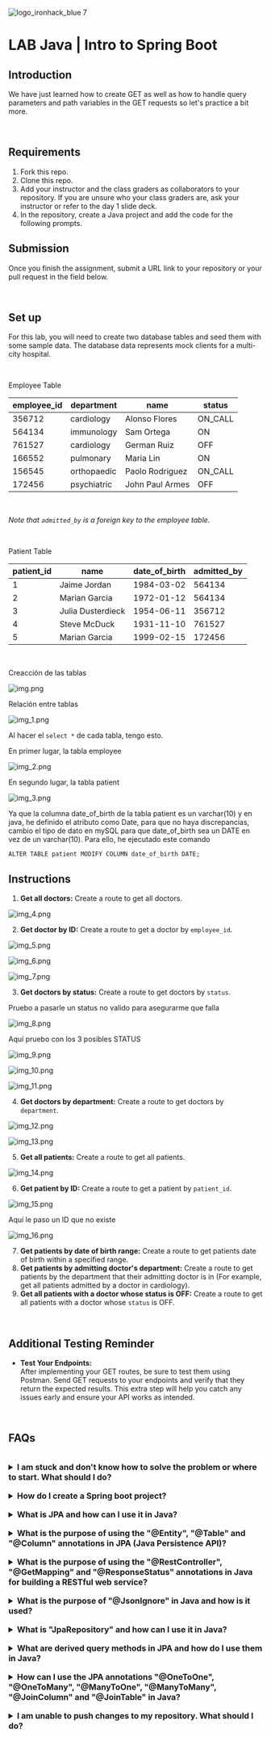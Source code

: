 ![logo_ironhack_blue 7](https://user-images.githubusercontent.com/23629340/40541063-a07a0a8a-601a-11e8-91b5-2f13e4e6b441.png)

# LAB Java | Intro to Spring Boot

## Introduction

We have just learned how to create GET as well as how to handle query parameters and path variables in the GET requests so let's practice a bit more.

<br>

## Requirements

1. Fork this repo.
2. Clone this repo.
3. Add your instructor and the class graders as collaborators to your repository. If you are unsure who your class graders are, ask your instructor or refer to the day 1 slide deck.
4. In the repository, create a Java project and add the code for the following prompts.

## Submission

Once you finish the assignment, submit a URL link to your repository or your pull request in the field below.

<br>

## Set up

For this lab, you will need to create two database tables and seed them with some sample data. The database data represents mock clients for a multi-city hospital.

<br>

Employee Table

| employee_id | department  | name            | status  |
| ----------- | ----------- | --------------- | ------- |
| 356712      | cardiology  | Alonso Flores   | ON_CALL |
| 564134      | immunology  | Sam Ortega      | ON      |
| 761527      | cardiology  | German Ruiz     | OFF     |
| 166552      | pulmonary   | Maria Lin       | ON      |
| 156545      | orthopaedic | Paolo Rodriguez | ON_CALL |
| 172456      | psychiatric | John Paul Armes | OFF     |

<br>

_Note that `admitted_by` is a foreign key to the employee table._

<br>

Patient Table

| patient_id | name              | date_of_birth | admitted_by |
| ---------- | ----------------- | ------------- | ----------- |
| 1          | Jaime Jordan      | 1984-03-02    | 564134      |
| 2          | Marian Garcia     | 1972-01-12    | 564134      |
| 3          | Julia Dusterdieck | 1954-06-11    | 356712      |
| 4          | Steve McDuck      | 1931-11-10    | 761527      |
| 5          | Marian Garcia     | 1999-02-15    | 172456      |

<br>

Creacción de las tablas 

![img.png](img.png)

Relación entre tablas 

![img_1.png](img_1.png)

Al hacer el ``select *`` de cada tabla, tengo esto.

En primer lugar, la tabla employee

![img_2.png](img_2.png)

En segundo lugar, la tabla patient

![img_3.png](img_3.png)

Ya que la columna date_of_birth de la tabla patient es un varchar(10) y en java, he definido el atributo como Date, para que no haya 
discrepancias, cambio el tipo de dato en mySQL para que date_of_birth sea un DATE en vez de un varchar(10). 
Para ello, he ejecutado este comando

``
ALTER TABLE patient MODIFY COLUMN date_of_birth DATE;
``


## Instructions

1. **Get all doctors:** Create a route to get all doctors.

![img_4.png](img_4.png)

2. **Get doctor by ID:** Create a route to get a doctor by `employee_id`.

![img_5.png](img_5.png)

![img_6.png](img_6.png)

![img_7.png](img_7.png)


3. **Get doctors by status:** Create a route to get doctors by `status`.

Pruebo a pasarle un status no valido para asegurarme que falla

![img_8.png](img_8.png)

Aquí pruebo con los 3 posibles STATUS

![img_9.png](img_9.png)

![img_10.png](img_10.png)

![img_11.png](img_11.png)



4. **Get doctors by department:** Create a route to get doctors by `department`.

![img_12.png](img_12.png)

![img_13.png](img_13.png)

5. **Get all patients:** Create a route to get all patients.

![img_14.png](img_14.png)

6. **Get patient by ID:** Create a route to get a patient by `patient_id`.

![img_15.png](img_15.png)

Aquí le paso un ID que no existe

![img_16.png](img_16.png)

7. **Get patients by date of birth range:** Create a route to get patients date of birth within a specified range.
8. **Get patients by admitting doctor's department:** Create a route to get patients by the department that their admitting doctor is in (For example, get all patients admitted by a doctor in cardiology).
9. **Get all patients with a doctor whose status is OFF:** Create a route to get all patients with a doctor whose `status` is OFF.

<br>

## Additional Testing Reminder

- **Test Your Endpoints:**  
  After implementing your GET routes, be sure to test them using Postman. Send GET requests to your endpoints and verify that they return the expected results. This extra step will help you catch any issues early and ensure your API works as intended.

<br>

## FAQs

<br>

<details>
  <summary style="font-size: 16px; cursor: pointer; outline: none; font-weight: bold;">I am stuck and don't know how to solve the problem or where to start. What should I do?</summary>

<br> <!-- ✅ -->

If you are stuck in your code and don't know how to solve the problem or where to start, you should take a step back and try to form a clear, straight forward question about the specific issue you are facing. The process you will go through while trying to define this question, will help you narrow down the problem and come up with potential solutions.

For example, are you facing a problem because you don't understand the concept or are you receiving an error message that you don't know how to fix? It is usually helpful to try to state the problem as clearly as possible, including any error messages you are receiving. This can help you communicate the issue to others and potentially get help from classmates or online resources.

Once you have a clear understanding of the problem, you should be able to start working toward the solution.

  <br>

<!--   -->

</details>

<br>

<details>
  <summary style="font-size: 16px; cursor: pointer; outline: none; font-weight: bold;">How do I create a Spring boot project?</summary>

<br> <!-- ✅ -->

Spring boot is a framework for creating stand-alone, production-grade applications that are easy to launch and run. The best way to create a Spring boot project is to use the Spring Initializer website. The website provides a convenient way to generate a basic project structure with all the necessary dependencies and configurations.

- Step 1: Go to [start.spring.io](https://start.spring.io/)
- Step 2: Choose the type of project you want to create, such as Maven or Gradle.
- Step 3: Select the version of Spring Boot you want to use.
- Step 4: Choose the dependencies you need for your project. Some common dependencies include web, jpa and data-jpa.
- Step 5: Click the "Generate" button to download the project files.

Alternatively, you can use an Integrated Development Environment (IDE) such as Eclipse or IntelliJ IDEA. These IDEs have plugins for creating Spring boot projects, making it easy to set up the environment and get started with coding.

  <br>

<!--   -->

</details>

<br>

<details>
  <summary style="font-size: 16px; cursor: pointer; outline: none; font-weight: bold;">What is JPA and how can I use it in Java?</summary>

<br> <!-- ✅ -->

JPA stands for Java Persistence API, which is a Java specification for accessing, persisting and managing data between Java objects and a relational database. JPA provides a standard interface for accessing databases, reducing the need for custom data access code and enabling efficient management of database connections.

To use JPA in Java, you will need to include the necessary dependencies in your project, such as the Hibernate JPA implementation and create entity classes to represent your data. These entity classes will be annotated with JPA-specific annotations, such as `@Entity` and `@Id`, to indicate the mapping between the Java class and the database table.

Here is a code snippet to show you how to create a JPA entity class in Java:

```java
@Entity
public class Employee {
   @Id
   @GeneratedValue(strategy=GenerationType.IDENTITY)
   private int id;

   private String name;
   private int age;
   private String position;

   // Getters and Setters for the attributes
}
```

  <br>

<!--   -->

</details>

<br>

<details>
  <summary style="font-size: 16px; cursor: pointer; outline: none; font-weight: bold;">What is the purpose of using the "@Entity", "@Table" and "@Column" annotations in JPA (Java Persistence API)?</summary>

<br> <!-- ✅ -->

The `@Entity`, `@Table` and `@Column` annotations in JPA (Java Persistence API) are used to map Java objects to relational database tables.

`@Entity` is used to mark a class as a persistent entity. This means that instances of the class can be stored in a database.

`@Table` is used to define the name of the database table that the entity will be mapped to.

`@Column` is used to define the columns in the table that correspond to the attributes of the entity.

Here is an example of how to use these annotations:

```java
@Entity
@Table(name="employee")
public class Employee {

  @Id
  @GeneratedValue(strategy=GenerationType.AUTO)
  @Column(name="id")
  private int id;

  @Column(name="first_name")
  private String firstName;

  @Column(name="last_name")
  private String lastName;

  //getters and setters
}
```

In this example, the `Employee` class is marked as a persistent entity using the `@Entity` annotation. The name of the database table is defined using the `@Table` annotation as "employee". The `id`, `firstName` and `lastName` attributes are mapped to columns in the "employee" table using the `@Column` annotation.

  <br>

  <!--   -->

</details>

<br>

<details>
  <summary style="font-size: 16px; cursor: pointer; outline: none; font-weight: bold;">What is the purpose of using the "@RestController", "@GetMapping" and "@ResponseStatus" annotations in Java for building a RESTful web service?</summary>

<br> <!-- ✅ -->

The `@RestController` annotation is used in Java to define a class as a RESTful web service controller. This annotation allows the class to handle HTTP requests and return HTTP responses.

The `@GetMapping` annotation is used to map a specific HTTP GET request to a method in a controller class. This allows the method to handle the request and return a response.

The `@ResponseStatus` annotation is used to set the HTTP status code for the response returned by a method in a controller class.

Here's a code snippet showing how to use these annotations in Java:

```java
import org.springframework.web.bind.annotation.GetMapping;
import org.springframework.web.bind.annotation.ResponseStatus;
import org.springframework.web.bind.annotation.RestController;
import org.springframework.http.HttpStatus;

@RestController
public class ExampleController {

  @GetMapping("/example")
  @ResponseStatus(HttpStatus.OK)
  public String exampleMethod() {
    return "This is a response from a RESTful web service";
  }
}
```

In this example, the `ExampleController` class is defined as a RESTful web service controller using the `@RestController` annotation. The `exampleMethod` is mapped to a specific HTTP GET request using the `@GetMapping("/example")` annotation and the HTTP status code for the response is set to `HTTP 200 OK` using the `@ResponseStatus(HttpStatus.OK)` annotation.

  <br>

  <!--   -->

</details>

<br>

<details>
  <summary style="font-size: 16px; cursor: pointer; outline: none; font-weight: bold;">What is the purpose of "@JsonIgnore" in Java and how is it used?</summary>

<br> <!-- ✅ -->

The `@JsonIgnore` annotation is used in Jackson (a popular library for JSON processing) to ignore a property when serializing or deserializing an object to/from JSON. This means that when the object is converted to JSON, the property marked with `@JsonIgnore` will not be included in the JSON representation.

The `@JsonIgnore` annotation is applied to a property in a Java class to ignore it during JSON serialization or deserialization. For example, consider a class named Employee with a property named "password". To ignore the "password" property, we can annotate it with `@JsonIgnore`:

```java
public class Employee {
  private String name;
  private int age;
  @JsonIgnore
  private String password;

  // getters and setters for the properties
}
```

When this class is serialized to JSON, the "password" property will not be included in the JSON representation.

  <br>

</details>

<br>

<details>
  <summary style="font-size: 16px; cursor: pointer; outline: none; font-weight: bold;">What is "JpaRepository" and how can I use it in Java?</summary>

<br> <!-- ✅ -->

`JpaRepository` is a Spring Data interface that extends the `PagingAndSortingRepository` interface. It provides all the basic **CRUD (Create, Read, Update, Delete)** operations and additional methods to work with **JPA (Java Persistence API)** to interact with the database.

To use `JpaRepository` in your project, follow the below steps:

Step 1: Import the necessary libraries

```java
import org.springframework.data.jpa.repository.JpaRepository;
```

Step 2: Create an interface that extends `JpaRepository`

```java
public interface MyRepository extends JpaRepository<MyEntity, Long> {

}
```

**Note**: In the above code, `MyEntity` is the entity class that you want to interact with the database and Long is the type of the primary key of `MyEntity`.

Step 3: Inject the interface in the class where you want to use it.

```java
@Autowired
private MyRepository myRepository;
```

Step 4: You can now use the methods provided by `JpaRepository` to interact with the database, for example:

```java
MyEntity myEntity = new MyEntity();
myRepository.save(myEntity);
```

With the above steps, you can now use `JpaRepository` to interact with the database in your Java project.

  <br>

</details>

<br>

<details>
  <summary style="font-size: 16px; cursor: pointer; outline: none; font-weight: bold;">What are derived query methods in JPA and how do I use them in Java?</summary>

<br> <!-- ✅ -->

Derived query methods in JPA are methods in a JPA repository that are automatically generated by the framework based on method names. These methods allow developers to perform common database operations such as finding entities based on specific criteria, sorting, pagination and more, without having to manually write the corresponding SQL query.

To use derived query methods in Java with JPA, follow these steps:

1. Create a JPA repository interface: To start, create an interface that extends `JpaRepository` and specifies the entity class and the primary key data type. For example:

   ```java
   import org.springframework.data.jpa.repository.JpaRepository;
   import org.example.domain.User;

   public interface UserRepository extends JpaRepository<User, Long> {
   }
   ```

2. Define the method name: Next, you can define the method name based on the query you want to perform. There are several conventions that JPA follows to determine the query to be executed, such as keywords such as `findBy`, `readBy`, `queryBy`, `countBy` and `deleteBy`, followed by the name of the entity’s properties. For example, to find all users with a specific first name, you can define the method name as follows:

   ```java
   List<User> findByFirstName(String firstName);
   ```

3. Inject the repository: Finally, you can inject the repository into your service or component class and call the methods to perform the query operations.

   ```java
   @Autowired
   private UserRepository userRepository;

   public List<User> getUsersByFirstName(String firstName) {
     return userRepository.findByFirstName(firstName);
   }
   ```

**Note**: The exact implementation of derived query methods may vary depending on the JPA implementation you are using (e.g., Hibernate, EclipseLink, etc.). However, the basic concept of using method names to generate queries remains the same.

  <br>

</details>

<br>

<details>
  <summary style="font-size: 16px; cursor: pointer; outline: none; font-weight: bold;">How can I use the JPA annotations "@OneToOne", "@OneToMany", "@ManyToOne", "@ManyToMany", "@JoinColumn" and "@JoinTable" in Java?</summary>

<br> <!-- ✅ -->

The Java Persistence API (JPA) provides several annotations for mapping relationships between entities in Java applications. These annotations include:

1. **@OneToOne**: This annotation is used to define a one-to-one relationship between two entities. The following code shows how to use the `@OneToOne` annotation:

```java
@Entity
public class Employee {

  @Id
  @GeneratedValue(strategy = GenerationType.IDENTITY)
  private Long id;

  private String name;

  @OneToOne(cascade = CascadeType.ALL)
  @JoinColumn(name = "address_id", referencedColumnName = "id")
  private Address address;

  // Getters and setters ...
}

@Entity
public class Address {

  @Id
  @GeneratedValue(strategy = GenerationType.IDENTITY)
  private Long id;

  private String street;

  private String city;

  // Getters and setters ...
}
```

2. **@OneToMany & @ManyToOne**: These annotations are used to define one-to-many and many-to-one relationships between two entities.

The following code shows how to use the `@OneToMany` and the `@ManyToOne` annotation:

```java
@Entity
public class Department {

  @Id
  @GeneratedValue(strategy = GenerationType.IDENTITY)
  private Long id;

  private String name;

  @OneToMany(mappedBy = "department")
  private List<Employee> employees;

  // Getters and setters ...
}

@Entity
public class Employee {

  @Id
  @GeneratedValue(strategy = GenerationType.IDENTITY)
  private Long id;

  private String name;

  @ManyToOne
  @JoinColumn(name = "department_id", referencedColumnName = "id")
  private Department department;

  // Getters and setters ...
}
```

3. **@ManyToMany & @JoinColumn & @JoinTable**: The `@ManyToMany` annotation is used in Java to define a many-to-many relationship between two entities. This means that multiple instances of one entity can be related to multiple instances of another entity.

The `@JoinColumn` annotation is used in Java to specify the foreign key column that will be used to join the two entities. The foreign key column is used to establish a relationship between the entities.

The `@JoinTable` annotation is used in Java to define a join table for a many-to-many relationship. The join table is used to store the relationship information between the two entities.

The following code shows how to use the `@ManyToMany`, `@JoinColumn` and `@JoinTable` annotations:

```java
@Entity
public class User {

    @ManyToMany
    @JoinTable(name = "user_role",
    joinColumns = @JoinColumn(name = "user_id"),
    inverseJoinColumns = @JoinColumn(name = "role_id"))
    private List<Role> roles;

}

@Entity
public class Role {

    @ManyToMany(mappedBy = "roles")
    private List<User> users;

}
```

  <br>

</details>

<br>

<details>
  <summary style="font-size: 16px; cursor: pointer; outline: none; font-weight: bold;">I am unable to push changes to my repository. What should I do?</summary>

<br> <!-- ✅ -->

If you are unable to push changes to your repository, here are a few steps that you can follow:

1. Check your internet connection: Ensure that your internet connection is stable and working.
1. Verify your repository URL: Make sure that you are using the correct repository URL to push your changes.
1. Check Git credentials: Ensure that your Git credentials are up-to-date and correct. You can check your credentials using the following command:

```bash
git config --list
```

4. Update your local repository: Before pushing changes, make sure that your local repository is up-to-date with the remote repository. You can update your local repository using the following command:

```bash
git fetch origin
```

5. Check for conflicts: If there are any conflicts between your local repository and the remote repository, resolve them before pushing changes.
6. Push changes: Once you have resolved any conflicts and updated your local repository, you can try pushing changes again using the following command:

```bash
git push origin <branch_name>
```

</details>

